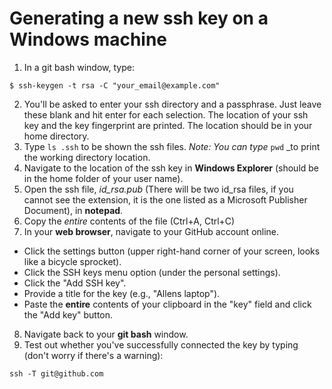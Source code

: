 # Generating a new ssh key on a Windows machine

1. In a git bash window, type:

 ```
 $ ssh-keygen -t rsa -C "your_email@example.com"
 ```

2. You'll be asked to enter your ssh directory and a passphrase. Just leave these blank and hit enter for each selection. The location of your ssh key and the key fingerprint are printed. The location should be in your home directory.
3. Type `ls .ssh` to be shown the ssh files. _Note: You can type_ `pwd` _to print the working directory location.
4. Navigate to the location of the ssh key in **Windows Explorer** (should be in the home folder of your user name).
5. Open the ssh file, *id_rsa.pub* (There will be two id_rsa files, if you cannot see the extension, it is the one listed as a Microsoft Publisher Document), in **notepad**.
6. Copy the *entire* contents of the file (Ctrl+A, Ctrl+C)
7. In your **web browser**, navigate to your GitHub account online.
  * Click the settings button (upper right-hand corner of your screen, looks like a bicycle sprocket).
  * Click the SSH keys menu option (under the personal settings).
  * Click the "Add SSH key".
  * Provide a title for the key (e.g., "Allens laptop").
  * Paste the **entire** contents of your clipboard in the "key" field and click the "Add key" button.
8. Navigate back to your **git bash** window. 
9. Test out whether you've successfully connected the key by typing (don't worry if there's a warning):

 ```ssh -T git@github.com```



